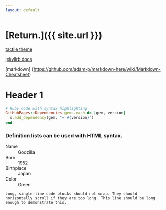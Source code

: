 ```yaml
---
layout: default
---
```



# [Return.]({{ site.url }})

[tactile theme](https://github.com/pages-themes/tactile)

[jekyllrb docs ](https://jekyllrb.com/docs/posts/)

[markdown] (https://github.com/adam-p/markdown-here/wiki/Markdown-Cheatsheet)

# [](#header-1)Header 1

```ruby
# Ruby code with syntax highlighting
GitHubPages::Dependencies.gems.each do |gem, version|
  s.add_dependency(gem, "= #{version}")
end
```

### Definition lists can be used with HTML syntax.

<dl>
<dt>Name</dt>
<dd>Godzilla</dd>
<dt>Born</dt>
<dd>1952</dd>
<dt>Birthplace</dt>
<dd>Japan</dd>
<dt>Color</dt>
<dd>Green</dd>
</dl>

```
Long, single-line code blocks should not wrap. They should horizontally scroll if they are too long. This line should be long enough to demonstrate this.
```